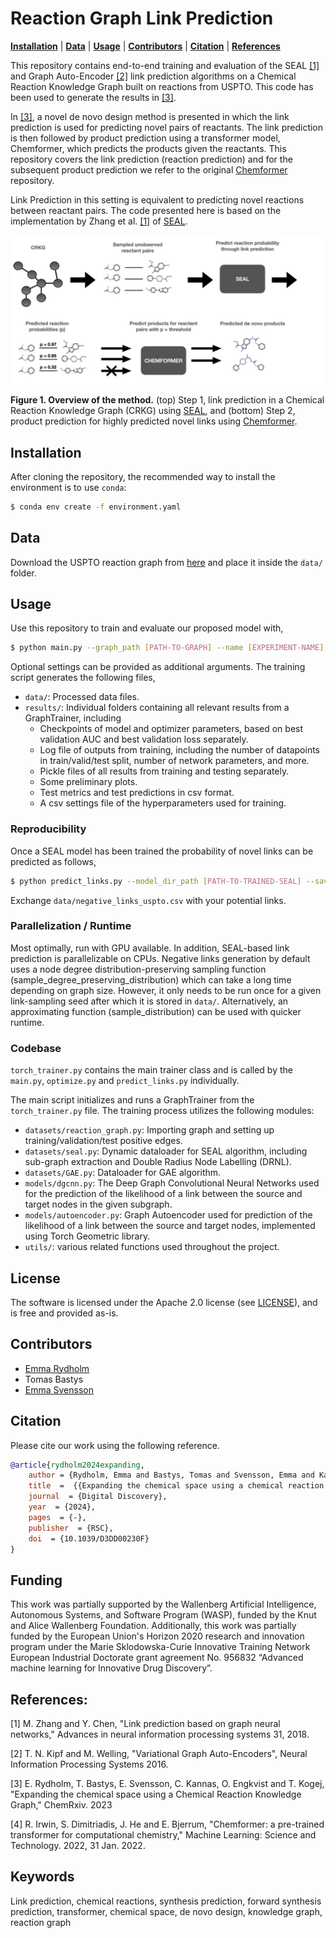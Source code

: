# Reaction Graph Link Prediction

**[Installation](#installation)**
| **[Data](#data)**
| **[Usage](#usage)**
| **[Contributors](#contributors)**
| **[Citation](#citation)**
| **[References](#references)**

This repository contains end-to-end training and evaluation of the SEAL [[1]](https://proceedings.neurips.cc/paper_files/paper/2018/file/53f0d7c537d99b3824f0f99d62ea2428-Paper.pdf) and Graph Auto-Encoder [[2]](https://arxiv.org/abs/1611.07308) link prediction algorithms on a Chemical Reaction Knowledge Graph built on reactions from USPTO. This code has been used to generate the results in [[3]](https://chemrxiv.org/engage/chemrxiv/article-details/64e34fe400bbebf0e68bcfb8).

In [[3]](https://chemrxiv.org/engage/chemrxiv/article-details/64e34fe400bbebf0e68bcfb8), a novel de novo design method is presented in which the link prediction is used for predicting novel pairs of reactants. The link prediction is then followed by product prediction using a transformer model, Chemformer, which predicts the products given the reactants. This repository covers the link prediction (reaction prediction) and for the subsequent product prediction we refer to the original [Chemformer](https://github.com/MolecularAI/Chemformer) repository. 

Link Prediction in this setting is equivalent to predicting novel reactions between reactant pairs. The code presented here is based on the implementation by Zhang et al. [[1]](https://proceedings.neurips.cc/paper_files/paper/2018/file/53f0d7c537d99b3824f0f99d62ea2428-Paper.pdf) of [SEAL](https://github.com/facebookresearch/SEAL_OGB/tree/main).

![plot](figures/method_overview.jpg)

**Figure 1. Overview of the method.** (top) Step 1, link prediction in a Chemical Reaction Knowledge Graph (CRKG) using [SEAL](https://github.com/facebookresearch/SEAL_OGB/tree/main), and (bottom) Step 2, product prediction for highly predicted novel links using [Chemformer](https://github.com/MolecularAI/Chemformer). 

## Installation

After cloning the repository, the recommended way to install the environment is to use `conda`:

```bash
$ conda env create -f environment.yaml
```

## Data
Download the USPTO reaction graph from [here](https://doi.org/10.5281/zenodo.10171188) and place it inside the ```data/``` folder.

## Usage
Use this repository to train and evaluate our proposed model with,

```bash
$ python main.py --graph_path [PATH-TO-GRAPH] --name [EXPERIMENT-NAME]
```

Optional settings can be provided as additional arguments. The training script generates the following files,
- ```data/```: Processed data files.
- ```results/```: Individual folders containing all relevant results from a GraphTrainer, including
    - Checkpoints of model and optimizer parameters, based on best validation AUC and best validation loss separately. 
    - Log file of outputs from training, including the number of datapoints in train/valid/test split, number of network parameters, and more. 
    - Pickle files of all results from training and testing separately. 
    - Some preliminary plots.
    - Test metrics and test predictions in csv format. 
    - A csv settings file of the hyperparameters used for training.

### Reproducibility
Once a SEAL model has been trained the probability of novel links can be predicted as follows,
```bash
$ python predict_links.py --model_dir_path [PATH-TO-TRAINED-SEAL] --save_path [SAVE-PATH] --graph_path [PATH-TO-GRAPH] --edges_path data/negative_links_uspto.csv
```

Exchange ```data/negative_links_uspto.csv``` with your potential links.

### Parallelization / Runtime
Most optimally, run with GPU available. In addition, SEAL-based link prediction is parallelizable on CPUs. Negative links generation by default uses a node degree distribution-preserving sampling function (sample_degree_preserving_distribution) which can take a long time depending on graph size. However, it only needs to be run once for a given link-sampling seed after which it is stored in ```data/```. Alternatively, an approximating function (sample_distribution) can be used with quicker runtime.

### Codebase

```torch_trainer.py``` contains the main trainer class and is called by the ```main.py```, ```optimize.py``` and ```predict_links.py``` individually.

The main script initializes and runs a GraphTrainer from the ```torch_trainer.py``` file. The training process utilizes the following modules:
- ```datasets/reaction_graph.py```: Importing graph and setting up training/validation/test positive edges. 
- ```datasets/seal.py```: Dynamic dataloader for SEAL algorithm, including sub-graph extraction and Double Radius Node Labelling (DRNL).
- ```datasets/GAE.py```: Dataloader for GAE algorithm.
- ```models/dgcnn.py```: The Deep Graph Convolutional Neural Networks used for the prediction of the likelihood of a link between the source and target nodes in the given subgraph.
- ```models/autoencoder.py```: Graph Autoencoder used for prediction of the likelihood of a link between the source and target nodes, implemented using Torch Geometric library.
- ```utils/```: various related functions used throughout the project. 

## License

The software is licensed under the Apache 2.0 license (see [LICENSE](https://github.com/MolecularAI/reaction-graph-link-prediction/blob/main/LICENSE)), and is free and provided as-is.

## Contributors
- [Emma Rydholm](https://github.com/emmaryd)
- Tomas Bastys
- [Emma Svensson](https://github.com/emmas96)

## Citation

Please cite our work using the following reference.
```bibtex
@article{rydholm2024expanding,
    author = {Rydholm, Emma and Bastys, Tomas and Svensson, Emma and Kannas, Christos and Engkvist, Ola and Kogej, Thierry},
    title  =  {{Expanding the chemical space using a chemical reaction knowledge graph}},
    journal  = {Digital Discovery},
    year  = {2024},
    pages  = {-},
    publisher  = {RSC},
    doi  = {10.1039/D3DD00230F}
}
```

## Funding
This work was partially supported by the Wallenberg Artificial Intelligence, Autonomous Systems, and Software Program (WASP), funded by the Knut and Alice Wallenberg Foundation. Additionally, this work was partially funded by the European Union's Horizon 2020 research and innovation program under the Marie Sklodowska-Curie Innovative Training Network European Industrial Doctorate grant agreement No. 956832 “Advanced machine learning for Innovative Drug Discovery”.

## References:
[1] M. Zhang and Y. Chen, "Link prediction based on graph neural networks," Advances in neural information processing systems 31, 2018.

[2] T. N. Kipf and M. Welling, "Variational Graph Auto-Encoders", Neural Information Processing Systems 2016.

[3] E. Rydholm, T. Bastys, E. Svensson, C. Kannas, O. Engkvist and T. Kogej, "Expanding the chemical space using a Chemical Reaction Knowledge Graph,"  ChemRxiv. 2023

[4] R. Irwin, S. Dimitriadis, J. He and E. Bjerrum, "Chemformer: a pre-trained transformer for computational chemistry," Machine Learning: Science and Technology. 2022, 31 Jan. 2022. 

## Keywords
Link prediction, chemical reactions, synthesis prediction, forward synthesis prediction, transformer, chemical space, de novo design, knowledge graph, reaction graph

